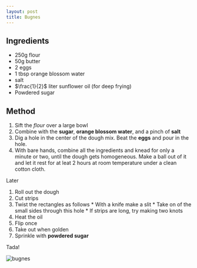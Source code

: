 ```yaml
---
layout: post
title: Bugnes
---
```


Ingredients
----------

  * 250g flour
  * 50g butter
  * 2 eggs
  * 1 tbsp orange blossom water
  * salt
  * $\frac{1}{2}$ liter sunflower oil (for deep frying)
  * Powdered sugar

Method
----------

  1. Sift the *flour* over a large bowl
  2. Combine with the **sugar**, **orange blossom water**, and a pinch of **salt**
  3. Dig a hole  in the center of the dough mix. Beat the **eggs** and pour in the hole.
  4. With bare hands, combine all the ingredients and knead for only a minute or two, until the dough gets homogeneous. Make a ball out of it and let it rest for at leat 2 hours at room temperature under a clean cotton cloth.

Later

  1. Roll out the dough
  2. Cut strips
  3. Twist the rectangles as follows
    * With a knife make a slit
    * Take on of the small sides through this hole 
    * If strips are long, try making two knots
  4. Heat the oil
  5. Flip once
  6. Take out when golden
  7. Sprinkle with **powdered sugar**
  
 Tada!
 
 ![bugnes]({{site.baseurl}}/images/bugnes.jpg)
 
